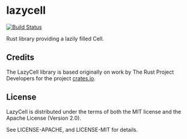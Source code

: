 # lazycell
[![Build Status](https://travis-ci.org/indiv0/lazycell.svg?branch=master)](https://travis-ci.org/indiv0/lazycell)

Rust library providing a lazily filled Cell.

## Credits

The LazyCell library is based originally on work by The Rust Project Developers
for the project [crates.io](https://github.com/rust-lang/crates.io).

## License

LazyCell is distributed under the terms of both the MIT license and the Apache
License (Version 2.0).

See LICENSE-APACHE, and LICENSE-MIT for details.
